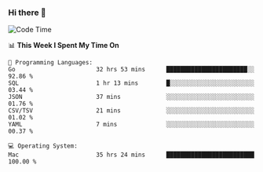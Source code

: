 ### Hi there 👋

<!--
**CrazyCollin/crazycollin** is a ✨ _special_ ✨ repository because its `README.md` (this file) appears on your GitHub profile.

Here are some ideas to get you started:

- 🔭 I’m currently working on ...
- 🌱 I’m currently learning ...
- 👯 I’m looking to collaborate on ...
- 🤔 I’m looking for help with ...
- 💬 Ask me about ...
- 📫 How to reach me: ...
- 😄 Pronouns: ...
- ⚡ Fun fact: ...
-->

<!--START_SECTION:waka-->
![Code Time](http://img.shields.io/badge/Code%20Time-3%2C452%20hrs%2019%20mins-blue)

📊 **This Week I Spent My Time On** 

```text
💬 Programming Languages: 
Go                       32 hrs 53 mins      ███████████████████████░░   92.86 % 
SQL                      1 hr 13 mins        █░░░░░░░░░░░░░░░░░░░░░░░░   03.44 % 
JSON                     37 mins             ░░░░░░░░░░░░░░░░░░░░░░░░░   01.76 % 
CSV/TSV                  21 mins             ░░░░░░░░░░░░░░░░░░░░░░░░░   01.02 % 
YAML                     7 mins              ░░░░░░░░░░░░░░░░░░░░░░░░░   00.37 % 

💻 Operating System: 
Mac                      35 hrs 24 mins      █████████████████████████   100.00 % 
```


<!--END_SECTION:waka-->
